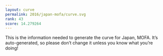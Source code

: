 ```yaml
---
layout: curve
permalink: 2016/japan-mofa/curve.svg
rank: 43
score: 14.279264
---
```


This is the information needed to generate the curve for Japan, MOFA. It’s
auto-generated, so please don’t change it unless you know what you’re
doing!
